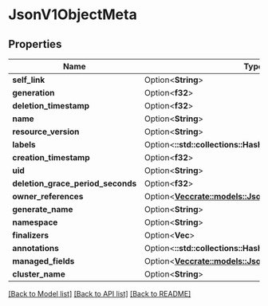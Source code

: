 # JsonV1ObjectMeta

## Properties

Name | Type | Description | Notes
------------ | ------------- | ------------- | -------------
**self_link** | Option<**String**> |  | [optional]
**generation** | Option<**f32**> |  | [optional]
**deletion_timestamp** | Option<**f32**> |  | [optional]
**name** | Option<**String**> |  | [optional]
**resource_version** | Option<**String**> |  | [optional]
**labels** | Option<**::std::collections::HashMap<String, String>**> |  | [optional]
**creation_timestamp** | Option<**f32**> |  | [optional]
**uid** | Option<**String**> |  | [optional]
**deletion_grace_period_seconds** | Option<**f32**> |  | [optional]
**owner_references** | Option<[**Vec<crate::models::JsonV1OwnerReference>**](json_V1OwnerReference.md)> |  | [optional]
**generate_name** | Option<**String**> |  | [optional]
**namespace** | Option<**String**> |  | [optional]
**finalizers** | Option<**Vec<String>**> |  | [optional]
**annotations** | Option<**::std::collections::HashMap<String, String>**> |  | [optional]
**managed_fields** | Option<[**Vec<crate::models::JsonV1ManagedFieldsEntry>**](json_V1ManagedFieldsEntry.md)> |  | [optional]
**cluster_name** | Option<**String**> |  | [optional]

[[Back to Model list]](../README.md#documentation-for-models) [[Back to API list]](../README.md#documentation-for-api-endpoints) [[Back to README]](../README.md)


